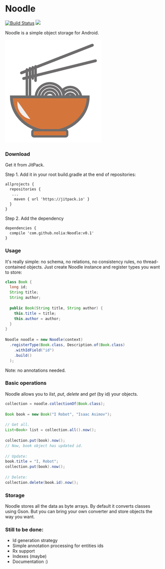 # Noodle
[![Build Status](https://travis-ci.org/nolia/Noodle.svg?branch=master)](https://travis-ci.org/nolia/Noodle)   [![](https://jitpack.io/v/nolia/Noodle.svg)](https://jitpack.io/#nolia/Noodle)


Noodle is a simple object storage for Android.

![Noodles image](noodles.png)

### Download

Get it from JitPack.

Step 1. Add it in your root build.gradle at the end of repositories:
```
allprojects {
  repositories {
   ...
    maven { url 'https://jitpack.io' }
  }
}
```

Step 2. Add the dependency
```
dependencies {
  compile 'com.github.nolia:Noodle:v0.1'
}
```

### Usage

It's really simple: no schema, no relations, no consistency rules, no thread-contained objects.
Just create Noodle instance and register types you want to store:

```java
class Book {
  long id;
  String title;
  String author;

  public Book(String title, String author) {
    this.title = title;
    this.author = author;
  }
}

Noodle noodle = new Noodle(context)
  .registerType(Book.class, Description.of(Book.class)
    .withIdField("id")
    .build()
  );

```

Note: no annotations needed.

### Basic operations
Noodle allows you to *list*, *put*, *delete*  and *get* (by id) your objects.

```java
collection = noodle.collectionOf(Book.class);

Book book = new Book("I Robot", "Isaac Asimov");

// Get all.
List<Book> list = collection.all().now();

collection.put(book).now();
// Now, book object has updated id.

// Update:
book.title = "I, Robot";
collection.put(book).now();

// Delete:
collection.delete(book.id).now();

```

### Storage
Noodle stores all the data as byte arrays. By default it converts classes using Gson. But you can bring your own converter and store objects the way you want.


### Still to be done:
 * Id generation strategy
 * Simple annotation processing for entities ids
 * Rx support
 * Indexes (maybe)
 * Documentation :)